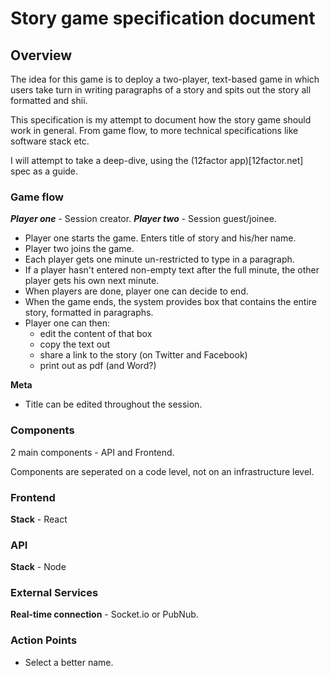 # Story game specification document

## Overview

The idea for this game is to deploy a two-player, text-based game in which users take turn in writing paragraphs of a story and spits out the story all formatted and shii.

This specification is my attempt to document how the story game should work in general. From game flow, to more technical specifications like software stack etc.

I will attempt to take a deep-dive, using the (12factor app)[12factor.net] spec as a guide.

### Game flow

**_Player one_** - Session creator.
**_Player two_** - Session guest/joinee.

- Player one starts the game. Enters title of story and his/her name.
- Player two joins the game.
- Each player gets one minute un-restricted to type in a paragraph.
- If a player hasn't entered non-empty text after the full minute, the other player gets his own next minute.
- When players are done, player one can decide to end.
- When the game ends, the system provides box that contains the entire story, formatted in paragraphs.
- Player one can then:
  - edit the content of that box
  - copy the text out
  - share a link to the story (on Twitter and Facebook)
  - print out as pdf (and Word?)

**Meta**

- Title can be edited throughout the session.

### Components

2 main components - API and Frontend.

Components are seperated on a code level, not on an infrastructure level.

### Frontend

**Stack** - React

### API

**Stack** - Node

### External Services

**Real-time connection** - Socket.io or PubNub.

### Action Points

- Select a better name.
